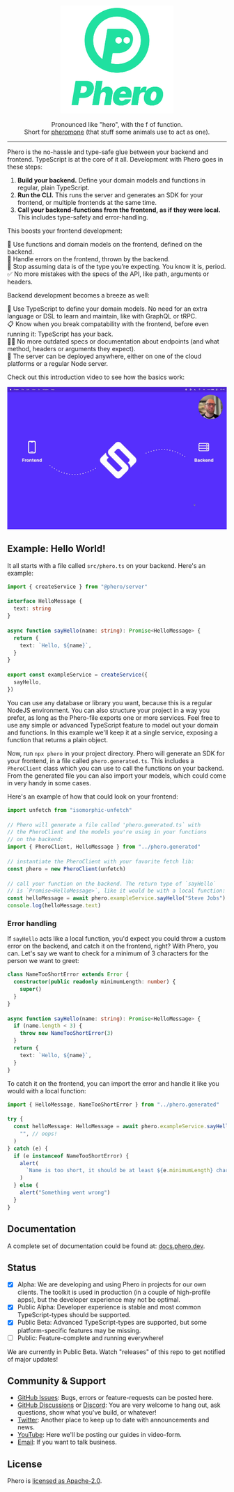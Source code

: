<div align="center">
  <img src="./doc-assets/logo.png" width="260" />
  <p>
    Pronounced like "hero", with the f of function.<br/>
    Short for <a href="https://en.wikipedia.org/wiki/Pheromone">pheromone</a> (that stuff some animals use to act as one).
  </p>
</div>

---

Phero is the no-hassle and type-safe glue between your backend and frontend. TypeScript is at the core of it all. Development with Phero goes in these steps:

1. **Build your backend.** Define your domain models and functions in regular, plain TypeScript.
2. **Run the CLI.** This runs the server and generates an SDK for your frontend, or multiple frontends at the same time.
3. **Call your backend-functions from the frontend, as if they were local.** This includes type-safety and error-handling.

This boosts your frontend development:

💪 Use functions and domain models on the frontend, defined on the backend.  
🧨 Handle errors on the frontend, thrown by the backend.  
🤝 Stop assuming data is of the type you’re expecting. You know it is, period.  
✅ No more mistakes with the specs of the API, like path, arguments or headers.  

Backend development becomes a breeze as well:

🫶 Use TypeScript to define your domain models. No need for an extra language or DSL to learn and maintain, like with GraphQL or tRPC.  
📋 Know when you break compatability with the frontend, before even running it: TypeScript has your back.  
😶‍🌫️ No more outdated specs or documentation about endpoints (and what method, headers or arguments they expect).  
🚀 The server can be deployed anywhere, either on one of the cloud platforms or a regular Node server.  

Check out this introduction video to see how the basics work:

[![Introduction video](./doc-assets/thumbnail.png)](https://www.youtube.com/watch?v=I13TKes7ylg)

## Example: Hello World!

It all starts with a file called `src/phero.ts` on your backend. Here's an example:

```ts
import { createService } from "@phero/server"

interface HelloMessage {
  text: string
}

async function sayHello(name: string): Promise<HelloMessage> {
  return {
    text: `Hello, ${name}`,
  }
}

export const exampleService = createService({
  sayHello,
})
```

You can use any database or library you want, because this is a regular NodeJS environment. You can also structure your project in a way you prefer, as long as the Phero-file exports one or more services. Feel free to use any simple or advanced TypeScript feature to model out your domain and functions. In this example we'll keep it at a single service, exposing a function that returns a plain object.

Now, run `npx phero` in your project directory. Phero will generate an SDK for your frontend, in a file called `phero.generated.ts`. This includes a `PheroClient` class which you can use to call the functions on your backend. From the generated file you can also import your models, which could come in very handy in some cases.

Here's an example of how that could look on your frontend:

```ts
import unfetch from "isomorphic-unfetch"

// Phero will generate a file called 'phero.generated.ts` with
// the PheroClient and the models you're using in your functions
// on the backend:
import { PheroClient, HelloMessage } from "../phero.generated"

// instantiate the PheroClient with your favorite fetch lib:
const phero = new PheroClient(unfetch)

// call your function on the backend. The return type of `sayHello` 
// is `Promise<HelloMessage>`, like it would be with a local function:
const helloMessage = await phero.exampleService.sayHello("Steve Jobs")
console.log(helloMessage.text)
```

### Error handling

If `sayHello` acts like a local function, you'd expect you could throw a custom error on the backend, and catch it on the frontend, right? With Phero, you can. Let's say we want to check for a minimum of 3 characters for the person we want to greet:

```ts
class NameTooShortError extends Error {
  constructor(public readonly minimumLength: number) {
    super()
  }
}

async function sayHello(name: string): Promise<HelloMessage> {
  if (name.length < 3) {
    throw new NameTooShortError(3)
  }
  return {
    text: `Hello, ${name}`,
  }
}
```

To catch it on the frontend, you can import the error and handle it like you would with a local function:

```ts
import { HelloMessage, NameTooShortError } from "../phero.generated"

try {
  const helloMessage: HelloMessage = await phero.exampleService.sayHello(
    "", // oops!
  )
} catch (e) {
  if (e instanceof NameTooShortError) {
    alert(
      `Name is too short, it should be at least ${e.minimumLength} characters`,
    )
  } else {
    alert("Something went wrong")
  }
}
```

## Documentation

A complete set of documentation could be found at: [docs.phero.dev](https://docs.phero.dev/).

## Status

- [x] Alpha: We are developing and using Phero in projects for our own clients. The toolkit is used in production (in a couple of high-profile apps), but the developer experience may not be optimal.
- [x] Public Alpha: Developer experience is stable and most common TypeScript-types should be supported.
- [x] Public Beta: Advanced TypeScript-types are supported, but some platform-specific features may be missing.
- [ ] Public: Feature-complete and running everywhere!

We are currently in Public Beta. Watch "releases" of this repo to get notified of major updates!

## Community & Support

- [GitHub Issues](https://github.com/phero-hq/phero/issues): Bugs, errors or feature-requests can be posted here.
- [GitHub Discussions]() or [Discord](https://discord.gg/t97n6wQfkh): You are very welcome to hang out, ask questions, show what you've build, or whatever!
- [Twitter](https://twitter.com/PheroHQ): Another place to keep up to date with announcements and news.
- [YouTube](https://www.youtube.com/channel/UCgHc6KiLud3FAL_Pecb3pnQ): Here we'll be posting our guides in video-form.
- [Email](mailto:hi@phero.dev): If you want to talk business.

## License

Phero is [licensed as Apache-2.0](https://www.apache.org/licenses/LICENSE-2.0).
